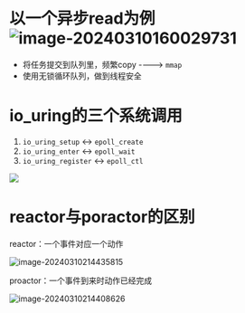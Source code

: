 # 以一个异步read为例![image-20240310160029731](https://typora-dusong.oss-cn-chengdu.aliyuncs.com/image-20240310160029731.png)

- 将任务提交到队列里，频繁copy    ---->  `mmap`
- 使用无锁循环队列，做到线程安全

# io_uring的三个系统调用

1. `io_uring_setup`  	<-> `epoll_create`
2. `io_uring_enter`          <-> `epoll_wait`
3. `io_uring_register`     <->  `epoll_ctl`

![ ](https://typora-dusong.oss-cn-chengdu.aliyuncs.com/image-20240310173332768.png)

# reactor与poractor的区别

reactor：一个事件对应一个动作

![image-20240310214435815](https://typora-dusong.oss-cn-chengdu.aliyuncs.com/image-20240310214435815.png)

proactor：一个事件到来时动作已经完成

![image-20240310214408626](https://typora-dusong.oss-cn-chengdu.aliyuncs.com/image-20240310214408626.png)
